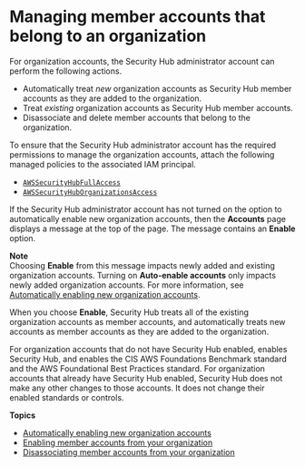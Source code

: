 # Managing member accounts that belong to an organization<a name="securityhub-accounts-orgs"></a>

For organization accounts, the Security Hub administrator account can perform the following actions\.
+ Automatically treat *new* organization accounts as Security Hub member accounts as they are added to the organization\.
+ Treat *existing* organization accounts as Security Hub member accounts\.
+ Disassociate and delete member accounts that belong to the organization\.

To ensure that the Security Hub administrator account has the required permissions to manage the organization accounts, attach the following managed policies to the associated IAM principal\.
+ [`AWSSecurityHubFullAccess`](security-iam-awsmanpol.md#security-iam-awsmanpol-awssecurityhubfullaccess)
+ [`AWSSecurityHubOrganizationsAccess`](security-iam-awsmanpol.md#security-iam-awsmanpol-awssecurityhuborganizationsaccess)

If the Security Hub administrator account has not turned on the option to automatically enable new organization accounts, then the **Accounts** page displays a message at the top of the page\. The message contains an **Enable** option\.

**Note**  
Choosing **Enable** from this message impacts newly added and existing organization accounts\. Turning on **Auto\-enable accounts** only impacts newly added organization accounts\. For more information, see [Automatically enabling new organization accounts](accounts-orgs-auto-enable.md)\.

When you choose **Enable**, Security Hub treats all of the existing organization accounts as member accounts, and automatically treats new accounts as member accounts as they are added to the organization\.

For organization accounts that do not have Security Hub enabled, enables Security Hub, and enables the CIS AWS Foundations Benchmark standard and the AWS Foundational Best Practices standard\. For organization accounts that already have Security Hub enabled, Security Hub does not make any other changes to those accounts\. It does not change their enabled standards or controls\.

**Topics**
+ [Automatically enabling new organization accounts](accounts-orgs-auto-enable.md)
+ [Enabling member accounts from your organization](orgs-accounts-enable.md)
+ [Disassociating member accounts from your organization](accounts-orgs-disassociate.md)